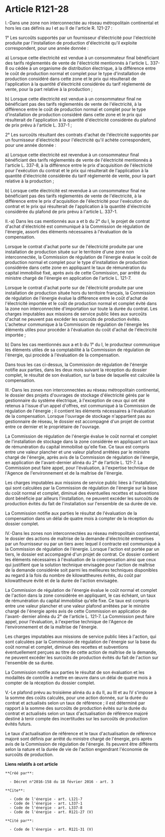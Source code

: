 # Article R121-28

I.-Dans une zone non interconnectée au réseau métropolitain continental et hors les cas définis au I et au II de l'article R.
121-27 : 

1° Les surcoûts supportés par un fournisseur d'électricité pour l'électricité produite par l'installation de production
d'électricité qu'il exploite correspondent, pour une année donnée : 

a) Lorsque cette électricité est vendue à un consommateur final bénéficiant des tarifs réglementés de vente de l'électricité
mentionnés à l'article L. 337-8 ou cédée à un organisme de distribution électrique, à la différence entre le coût de
production normal et complet pour le type d'installation de production considéré dans cette zone et le prix qui résulterait
de l'application à la quantité d'électricité considérée du tarif réglementé de vente, pour la part relative à la
production ; 

b) Lorsque cette électricité est vendue à un consommateur final ne bénéficiant pas des tarifs réglementés de vente de
l'électricité, à la différence entre le coût de production normal et complet pour le type d'installation de production
considéré dans cette zone et le prix qui résulterait de l'application à la quantité d'électricité considérée du plafond de
prix prévu à l'article L. 337-1 ; 

2° Les surcoûts résultant des contrats d'achat de l'électricité supportés par un fournisseur d'électricité pour l'électricité
qu'il achète correspondent, pour une année donnée : 

a) Lorsque cette électricité est revendue à un consommateur final bénéficiant des tarifs réglementés de vente de
l'électricité mentionnés à l'article L. 337-8, à la différence entre le prix d'acquisition de l'électricité pour l'exécution
du contrat et le prix qui résulterait de l'application à la quantité d'électricité considérée du tarif réglementé de vente,
pour la part relative à la production ; 

b) Lorsque cette électricité est revendue à un consommateur final ne bénéficiant pas des tarifs réglementés de vente de
l'électricité, à la différence entre le prix d'acquisition de l'électricité pour l'exécution du contrat et le prix qui
résulterait de l'application à la quantité d'électricité considérée du plafond de prix prévu à l'article L. 337-1. 

II.-a) Dans les cas mentionnés aux a et b du 2° du I, le projet de contrat d'achat d'électricité est communiqué à la
Commission de régulation de l'énergie, assorti des éléments nécessaires à l'évaluation de la compensation. 

Lorsque le contrat d'achat porte sur de l'électricité produite par une installation de production située sur le territoire
d'une zone non interconnectée, la Commission de régulation de l'énergie évalue le coût de production normal et complet pour
le type d'installation de production considérée dans cette zone en appliquant le taux de rémunération du capital immobilisé
fixé, après avis de cette Commission, par arrêté du ministre chargé de l'énergie en application de l'article L. 121-7. 

Lorsque le contrat d'achat porte sur de l'électricité produite par une installation de production située hors du territoire
français, la Commission de régulation de l'énergie évalue la différence entre le coût d'achat de l'électricité importée et le
coût de production normal et complet évité dans la zone non interconnectée d'importation sur toute la durée du contrat. Les
charges imputables aux missions de service public liées aux surcoûts d'achat ne peuvent pas excéder les surcoûts de
production évités. L'acheteur communique à la Commission de régulation de l'énergie les éléments utiles pour procéder à
l'évaluation du coût d'achat de l'électricité importée ; 

b) Dans les cas mentionnés aux a et b du 1° du I, le producteur communique les éléments utiles de sa comptabilité à la
Commission de régulation de l'énergie, qui procède à l'évaluation de la compensation. 

Dans tous les cas ci-dessus, la Commission de régulation de l'énergie notifie aux parties, dans les deux mois suivant la
réception du dossier complet, le résultat de son évaluation, sur la base de laquelle est calculée la compensation. 

III.-Dans les zones non interconnectées au réseau métropolitain continental, le dossier des projets d'ouvrages de stockage
d'électricité gérés par le gestionnaire du système électrique, à l'exception de ceux qui ont été retenus à l'issue d'un appel
d'offres, est communiqué à la Commission de régulation de l'énergie ; il contient les éléments nécessaires à l'évaluation de
la compensation. Lorsque l'ouvrage de stockage n'appartient pas au gestionnaire de réseau, le dossier est accompagné d'un
projet de contrat entre ce dernier et le propriétaire de l'ouvrage. 

La Commission de régulation de l'énergie évalue le coût normal et complet de l'installation de stockage dans la zone
considérée en appliquant un taux de rémunération du capital immobilisé qu'elle fixe. Ce taux est compris entre une valeur
plancher et une valeur plafond arrêtées par le ministre chargé de l'énergie, après avis de la Commission de régulation de
l'énergie, en application de l'avant-dernier alinéa du 2° de l'article L. 121-7. La Commission peut faire appel, pour
l'évaluation, à l'expertise technique de l'Agence de l'environnement et de la maîtrise de l'énergie. 

Les charges imputables aux missions de service public liées à l'installation, qui sont calculées par la Commission de
régulation de l'énergie sur la base du coût normal et complet, diminué des éventuelles recettes et subventions dont bénéficie
par ailleurs l'installation, ne peuvent excéder les surcoûts de production évités du fait de l'installation sur l'ensemble de
sa durée de vie. 

La Commission notifie aux parties le résultat de l'évaluation de la compensation dans un délai de quatre mois à compter de la
réception du dossier complet. 

IV.-Dans les zones non interconnectées au réseau métropolitain continental, le dossier des actions de maîtrise de la demande
d'électricité entreprises par un fournisseur ou par un tiers avec lequel il contracte est communiqué à la Commission de
régulation de l'énergie. Lorsque l'action est portée par un tiers, le dossier est accompagné d'un projet de contrat. Ce
dossier contient les éléments nécessaires à l'évaluation de la compensation ainsi que ceux qui justifient que la solution
technique envisagée pour l'action de maîtrise de la demande considérée soit parmi les meilleures techniques disponibles au
regard à la fois du nombre de kilowattheures évités, du coût par kilowattheure évité et de la durée de l'action envisagée. 

La Commission de régulation de l'énergie évalue le coût normal et complet de l'action dans la zone considérée en appliquant,
le cas échéant, un taux de rémunération du capital immobilisé qu'elle fixe. Ce taux est compris entre une valeur plancher et
une valeur plafond arrêtées par le ministre chargé de l'énergie après avis de cette Commission en application de l'avant-
dernier alinéa du 2° de l'article L. 121-7. La Commission peut faire appel, pour l'évaluation, à l'expertise technique de
l'Agence de l'environnement et de la maîtrise de l'énergie. 

Les charges imputables aux missions de service public liées à l'action, qui sont calculées par la Commission de régulation de
l'énergie sur la base du coût normal et complet, diminué des recettes et subventions éventuellement perçues au titre de cette
action de maîtrise de la demande, ne peuvent excéder les surcoûts de production évités du fait de l'action sur l'ensemble de
sa durée. 

La Commission notifie aux parties le résultat de son évaluation et les modalités de contrôle à mettre en œuvre dans un délai
de quatre mois à compter de la réception du dossier complet. 

V.-Le plafond prévu au troisième alinéa du a du II, au III et au IV s'impose à la somme des coûts calculés, pour une action
donnée, sur la durée du contrat et actualisés selon un taux de référence ; il est déterminé par rapport à la somme des
surcoûts de production évités sur la durée du contrat et actualisés selon un taux d'actualisation de référence majoré destiné
à tenir compte des incertitudes sur les surcoûts de production évités futurs. 

Le taux d'actualisation de référence et le taux d'actualisation de référence majoré sont définis par arrêté du ministre
chargé de l'énergie, pris après avis de la Commission de régulation de l'énergie. Ils peuvent être différents selon la nature
et la durée de vie de l'action engendrant l'économie de surcoûts de production.

**Liens relatifs à cet article**

	**Créé par**:

	  - Décret n°2016-158 du 18 février 2016 - art. 3

	**Cite**:

	  - Code de l'énergie - art. L121-7
	  - Code de l'énergie - art. L337-1
	  - Code de l'énergie - art. L337-8
	  - Code de l'énergie - art. R121-27 (V)

	**Cité par**:

	  - Code de l'énergie - art. R121-31 (V)
